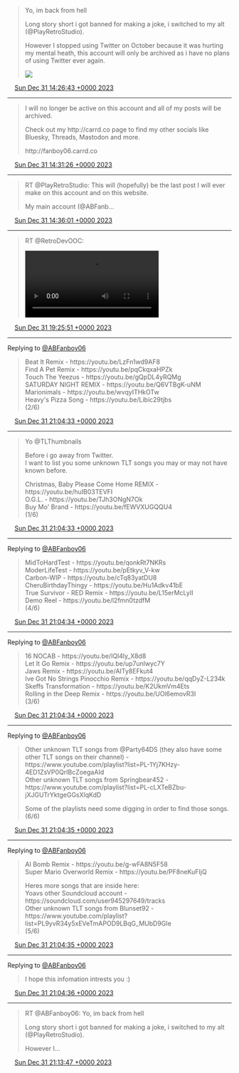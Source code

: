 > Yo, im back from hell  
>   
> Long story short i got banned for making a joke, i switched to my alt \(@PlayRetroStudio\)\.  
>   
> However I stopped using Twitter on October because it was hurting my mental heath, this account will only be archived as i have no plans of using Twitter ever again\. 
> 
> ![](../../media/1741465914246136319-GCrt_dTXUAAHDmK.jpg)

<img src="../../media/tweet.ico" width="12" /> [Sun Dec 31 14:26:43 +0000 2023](https://twitter.com/ABFanboy06/status/1741465914246136319)

----

> I will no longer be active on this account and all of my posts will be archived\.  
>   
> Check out my http://carrd\.co page to find my other socials like Bluesky, Threads, Mastodon and more\.  
>   
> http://fanboy06\.carrd\.co

<img src="../../media/tweet.ico" width="12" /> [Sun Dec 31 14:31:26 +0000 2023](https://twitter.com/ABFanboy06/status/1741467100210684026)

----

> RT @PlayRetroStudio: This will \(hopefully\) be the last post I will ever make on this account and on this website\.  
>   
> My main account \(@ABFanb…

<img src="../../media/tweet.ico" width="12" /> [Sun Dec 31 14:36:01 +0000 2023](https://twitter.com/ABFanboy06/status/1741468255741485162)

----

> RT @RetroDevOOC: 
> 
> <video controls><source src="../../media/1741541195619131805-atCg9x7pXIKynEy6.mp4">Your browser does not support the video tag.</video>

<img src="../../media/tweet.ico" width="12" /> [Sun Dec 31 19:25:51 +0000 2023](https://twitter.com/ABFanboy06/status/1741541195619131805)

----

Replying to [@ABFanboy06](https://twitter.com/ABFanboy06/status/1741566031573696625)

> Beat It Remix \- https://youtu\.be/LzFn1wd9AF8  
> Find A Pet Remix \- https://youtu\.be/pqCkqxaHPZk  
> Touch The Yeezus \- https://youtu\.be/gQpDL4yRQMg  
> SATURDAY NIGHT REMIX \- https://youtu\.be/Q6VTBgK\-uNM  
> Marionimals \- https://youtu\.be/wvqyITHkOTw  
> Heavy's Pizza Song \- https://youtu\.be/Libic29tjbs  
> \(2/6\)

<img src="../../media/tweet.ico" width="12" /> [Sun Dec 31 21:04:33 +0000 2023](https://twitter.com/ABFanboy06/status/1741566033557664120)

----

> Yo @TLThumbnails   
>   
> Before i go away from Twitter\.  
> I want to list you some unknown TLT songs you may or may not have known before\.  
>   
> Christmas, Baby Please Come Home REMIX \- https://youtu\.be/huIB03TEVFI  
> O\.G\.L\. \- https://youtu\.be/TJh3ONgN7Ok  
> Buy Mo' Brand \- https://youtu\.be/fEWVXUGQQU4  
> \(1/6\)

<img src="../../media/tweet.ico" width="12" /> [Sun Dec 31 21:04:33 +0000 2023](https://twitter.com/ABFanboy06/status/1741566031573696625)

----

Replying to [@ABFanboy06](https://twitter.com/ABFanboy06/status/1741566035575083456)

> MidToHardTest \- https://youtu\.be/qonkRt7NKRs  
> ModerLifeTest \- https://youtu\.be/pEtkyv\_V\-kw  
> Carbon\-WIP \- https://youtu\.be/cTq83yatDU8  
> CheruBirthdayThingy \- https://youtu\.be/Hu1Adkv41bE  
> True Survivor \- RED Remix \- https://youtu\.be/L15erMcLyII  
> Demo Reel \- https://youtu\.be/l2fmn0tzdfM  
> \(4/6\)

<img src="../../media/tweet.ico" width="12" /> [Sun Dec 31 21:04:34 +0000 2023](https://twitter.com/ABFanboy06/status/1741566037500289198)

----

Replying to [@ABFanboy06](https://twitter.com/ABFanboy06/status/1741566033557664120)

> 16 NOCAB \- https://youtu\.be/IQl4ly\_X8d8  
> Let It Go Remix \- https://youtu\.be/up7unlwyc7Y  
> Jaws Remix \- https://youtu\.be/AITy8EFkut4  
> Ive Got No Strings Pinocchio Remix \- https://youtu\.be/qqDyZ\-L234k  
> Skeffs Transformation \- https://youtu\.be/K2UkmVm4Ets  
> Rolling in the Deep Remix \- https://youtu\.be/UOl6emovR3I  
> \(3/6\)

<img src="../../media/tweet.ico" width="12" /> [Sun Dec 31 21:04:34 +0000 2023](https://twitter.com/ABFanboy06/status/1741566035575083456)

----

Replying to [@ABFanboy06](https://twitter.com/ABFanboy06/status/1741566039400259982)

> Other unknown TLT songs from @Party64DS \(they also have some other TLT songs on their channel\) \- https://www\.youtube\.com/playlist?list\=PL\-1Yj7KHzy\-4ED1ZsVP0QrIBcZoegaAId  
> Other unknown TLT songs from Springbear452 \- https://www\.youtube\.com/playlist?list\=PL\-cLXTeBZbu\-jXJGUTrYktgeGGsXlqKdD  
>   
> Some of the playlists need some digging in order to find those songs\.  
> \(6/6\)

<img src="../../media/tweet.ico" width="12" /> [Sun Dec 31 21:04:35 +0000 2023](https://twitter.com/ABFanboy06/status/1741566041354895857)

----

Replying to [@ABFanboy06](https://twitter.com/ABFanboy06/status/1741566037500289198)

> AI Bomb Remix \- https://youtu\.be/g\-wFA8N5F58  
> Super Mario Overworld Remix \- https://youtu\.be/PF8neKuFIjQ  
>   
> Heres more songs that are inside here:  
> Yoavs other Soundcloud account \- https://soundcloud\.com/user945297649/tracks  
> Other unknown TLT songs from Blunset92 \- https://www\.youtube\.com/playlist?list\=PL9yvR34y5xEVeTmAPOD9LBqG\_MUbD9GIe  
> \(5/6\)

<img src="../../media/tweet.ico" width="12" /> [Sun Dec 31 21:04:35 +0000 2023](https://twitter.com/ABFanboy06/status/1741566039400259982)

----

Replying to [@ABFanboy06](https://twitter.com/ABFanboy06/status/1741566041354895857)

> I hope this infomation intrests you :\)

<img src="../../media/tweet.ico" width="12" /> [Sun Dec 31 21:04:36 +0000 2023](https://twitter.com/ABFanboy06/status/1741566043166835198)

----

> RT @ABFanboy06: Yo, im back from hell  
>   
> Long story short i got banned for making a joke, i switched to my alt \(@PlayRetroStudio\)\.  
>   
> However I…

<img src="../../media/tweet.ico" width="12" /> [Sun Dec 31 21:13:47 +0000 2023](https://twitter.com/ABFanboy06/status/1741568356161819031)